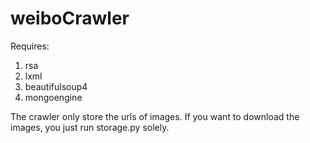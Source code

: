 # weiboCrawler
Requires:

1. rsa
2. lxml
3. beautifulsoup4
4. mongoengine

The crawler only store the urls of images. If you want to download the images, you just run storage.py solely.
